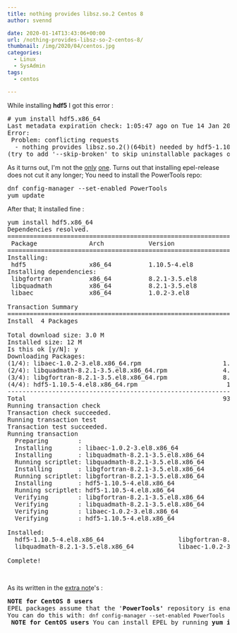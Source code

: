 ```yaml
---
title: nothing provides libsz.so.2 Centos 8
author: svennd

date: 2020-01-14T13:43:06+00:00
url: /nothing-provides-libsz-so-2-centos-8/
thumbnail: /img/2020/04/centos.jpg
categories:
  - Linux
  - SysAdmin
tags:
  - centos

---
```

While installing **hdf5** I got this error :

<pre># yum install hdf5.x86_64
Last metadata expiration check: 1:05:47 ago on Tue 14 Jan 2020 01:27:49 PM CET.
Error:
 Problem: conflicting requests
  - nothing provides libsz.so.2()(64bit) needed by hdf5-1.10.5-4.el8.x86_64
(try to add '--skip-broken' to skip uninstallable packages or '--nobest' to use not only best candidate packages)</pre>

As it turns out, I'm not the [only][1] [one][2]. Turns out that installing epel-release does not cut it any longer; You need to install the PowerTools repo:

<pre>dnf config-manager --set-enabled PowerTools
yum update</pre>

After that; It installed fine :

<pre>yum install hdf5.x86_64                                      Last metadata expiration check: 0:00:09 ago on Tue 14 Jan 2020 02:37:30 PM CET.
Dependencies resolved.
==========================================================================================
 Package              Arch            Version                   Repository           Size
==========================================================================================
Installing:
 hdf5                 x86_64          1.10.5-4.el8              epel                2.1 M
Installing dependencies:
 libgfortran          x86_64          8.2.1-3.5.el8             BaseOS              636 k
 libquadmath          x86_64          8.2.1-3.5.el8             BaseOS              167 k
 libaec               x86_64          1.0.2-3.el8               PowerTools           39 k

Transaction Summary
==========================================================================================
Install  4 Packages

Total download size: 3.0 M
Installed size: 12 M
Is this ok [y/N]: y
Downloading Packages:
(1/4): libaec-1.0.2-3.el8.x86_64.rpm                      1.4 MB/s |  39 kB     00:00
(2/4): libquadmath-8.2.1-3.5.el8.x86_64.rpm               4.0 MB/s | 167 kB     00:00
(3/4): libgfortran-8.2.1-3.5.el8.x86_64.rpm               8.2 MB/s | 636 kB     00:00
(4/4): hdf5-1.10.5-4.el8.x86_64.rpm                        11 MB/s | 2.1 MB     00:00
------------------------------------------------------------------------------------------
Total                                                     938 kB/s | 3.0 MB     00:03
Running transaction check
Transaction check succeeded.
Running transaction test
Transaction test succeeded.
Running transaction
  Preparing        :                                                                  1/1
  Installing       : libaec-1.0.2-3.el8.x86_64                                        1/4
  Installing       : libquadmath-8.2.1-3.5.el8.x86_64                                 2/4
  Running scriptlet: libquadmath-8.2.1-3.5.el8.x86_64                                 2/4
  Installing       : libgfortran-8.2.1-3.5.el8.x86_64                                 3/4
  Running scriptlet: libgfortran-8.2.1-3.5.el8.x86_64                                 3/4
  Installing       : hdf5-1.10.5-4.el8.x86_64                                         4/4
  Running scriptlet: hdf5-1.10.5-4.el8.x86_64                                         4/4
  Verifying        : libgfortran-8.2.1-3.5.el8.x86_64                                 1/4
  Verifying        : libquadmath-8.2.1-3.5.el8.x86_64                                 2/4
  Verifying        : libaec-1.0.2-3.el8.x86_64                                        3/4
  Verifying        : hdf5-1.10.5-4.el8.x86_64                                         4/4

Installed:
  hdf5-1.10.5-4.el8.x86_64                    libgfortran-8.2.1-3.5.el8.x86_64
  libquadmath-8.2.1-3.5.el8.x86_64            libaec-1.0.2-3.el8.x86_64

Complete!</pre>

&nbsp;

As its written in the [extra not][3]e's :

<pre><b>NOTE for CentOS 8 users</b>
EPEL packages assume that the '<b>PowerTools'</b> repository is enabled.
You can do this with: <code>dnf config-manager --set-enabled PowerTools</code> <b>NOTE for CentOS users</b> You can install EPEL by running <b>yum install epel-release</b>. The package is included in the CentOS Extras repository, enabled by default.</pre>

 [1]: https://bugzilla.redhat.com/show_bug.cgi?id=1751197
 [2]: https://bugzilla.redhat.com/show_bug.cgi?id=1756936
 [3]: https://fedoraproject.org/wiki/EPEL#How_can_I_use_these_extra_packages.3F